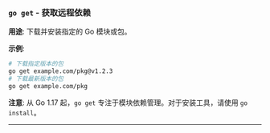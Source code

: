 ### **`go get`** - 获取远程依赖

**用途**: 下载并安装指定的 Go 模块或包。

**示例**:

```bash
# 下载指定版本的包
go get example.com/pkg@v1.2.3
# 下载最新版本的包
go get example.com/pkg
```

**注意**: 从 Go 1.17 起，`go get` 专注于模块依赖管理。对于安装工具，请使用 `go install`。

---
